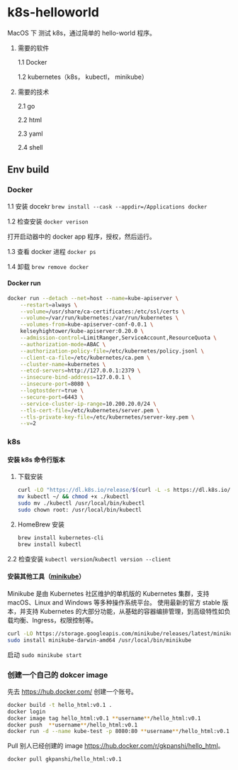 # k8s-helloworld

MacOS 下 测试 k8s，通过简单的 hello-world 程序。

1. 需要的软件

    1.1 Docker
    
    1.2 kubernetes（k8s， kubectl， minikube）

2. 需要的技术

    2.1 go
    
    2.2 html
    
    2.3 yaml
    
    2.4 shell

## Env build

### Docker

1.1 安装 docekr `brew install --cask --appdir=/Applications docker`

1.2 检查安装 `docker verison`

打开启动器中的 docker app 程序，授权，然后运行。

1.3 查看 docker 进程 `docker ps`

1.4 卸载 `brew remove docker`

#### Docker run

```bash
docker run --detach --net=host --name=kube-apiserver \
    --restart=always \
    --volume=/usr/share/ca-certificates:/etc/ssl/certs \
    --volume=/var/run/kubernetes:/var/run/kubernetes \
    --volumes-from=kube-apiserver-conf-0.0.1 \
    kelseyhightower/kube-apiserver:0.20.0 \
    --admission-control=LimitRanger,ServiceAccount,ResourceQuota \
    --authorization-mode=ABAC \
    --authorization-policy-file=/etc/kubernetes/policy.jsonl \
    --client-ca-file=/etc/kubernetes/ca.pem \
    --cluster-name=kubernetes \
    --etcd-servers=http://127.0.0.1:2379 \
    --insecure-bind-address=127.0.0.1 \
    --insecure-port=8080 \
    --logtostderr=true \
    --secure-port=6443 \
    --service-cluster-ip-range=10.200.20.0/24 \
    --tls-cert-file=/etc/kubernetes/server.pem \
    --tls-private-key-file=/etc/kubernetes/server-key.pem \
    --v=2
```

### k8s

#### 安装 k8s 命令行版本

1. 下载安装

    ```bash
    curl -LO "https://dl.k8s.io/release/$(curl -L -s https://dl.k8s.io/release/stable.txt)/bin/darwin/amd64/kubectl"
    mv kubectl ~/ && chmod +x ./kubectl
    sudo mv ./kubectl /usr/local/bin/kubectl
    sudo chown root: /usr/local/bin/kubectl
    ```

2. HomeBrew 安装

    ```bash
    brew install kubernetes-cli
    brew install kubectl
    ```

2.2 检查安装 `kubectl version`/`kubectl version --client`

#### 安装其他工具（[minikube](https://minikube.sigs.k8s.io/docs/)）

Minikube 是由 Kubernetes 社区维护的单机版的 Kubernetes 集群，支持 macOS、Linux and Windows 等多种操作系统平台。
使用最新的官方 stable 版本，并支持 Kubernetes 的大部分功能，从基础的容器编排管理，到高级特性如负载均衡、Ingress，权限控制等。

```bash
curl -LO https://storage.googleapis.com/minikube/releases/latest/minikube-darwin-amd64
sudo install minikube-darwin-amd64 /usr/local/bin/minikube
```

启动 `sudo minikube start`

### 创建一个自己的 dokcer image

先去 <https://hub.docker.com/> 创建一个账号。

```bash
docker build -t hello_html:v0.1 .
docker login
docker image tag hello_html:v0.1 **username**/hello_html:v0.1
docker push  **username**/hello_html:v0.1
docker run -d --name kube-test -p 8080:80 **username**/hello_html:v0.1
```

Pull 别人已经创建的 image <https://hub.docker.com/r/gkpanshi/hello_html>。

```bash
docker pull gkpanshi/hello_html:v0.1
```
